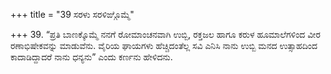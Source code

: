 +++
title = "39 ಸರಳು ಸರಳಿಙ್ಗೊಮ್ಮೆ"

+++
39. “ಪ್ರತಿ ಬಾಣಕ್ಕೊಮ್ಮೆ ನನಗೆ ರೋಮಾಂಚನವಾಗಿ ಉಬ್ಬಿ, ರಕ್ತಜಲ ಹಾಗೂ ಕರುಳ ಹೂಮಾಲೆಗಳಿಂದ ವೀರ ರಣಾಭಿಷೇಕವನ್ನು ಮಾಡುವೆನು. ವೈರಿಯ ಘಾಯಗಳು ಹೆಚ್ಚಿದಂತೆಲ್ಲ ಸವಿ ಎನಿಸಿ ನಾನು ಉಬ್ಬಿ ಮನದ ಉತ್ಸಾಹದಿಂದ ಕಾದಾಡಿದ್ದಾದರೆ ನಾನು ಧನ್ಯನು” ಎಂದು ಕರ್ಣನು ಹೇಳಿದನು.